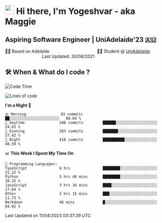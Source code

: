 <h1><img src="https://emojis.slackmojis.com/emojis/images/1531849430/4246/blob-sunglasses.gif?1531849430" width="30"/> Hi there, I'm Yogeshvar - aka Maggie</h1>

## Aspiring Software Engineer | UniAdelaide'23 🇦🇺  
🏂🏻  Based on Adelaide &nbsp;&nbsp;&nbsp;&nbsp;&nbsp;&nbsp;&nbsp;&nbsp;&nbsp;&nbsp;&nbsp;&nbsp;&nbsp;&nbsp;&nbsp;&nbsp;&nbsp;&nbsp;&nbsp;&nbsp;&nbsp;&nbsp;&nbsp;&nbsp;&nbsp;&nbsp;&nbsp;&nbsp;&nbsp;&nbsp;&nbsp;&nbsp;&nbsp;&nbsp;&nbsp;&nbsp;&nbsp;&nbsp;&nbsp;👨‍💻 Student @ [UniAdelaide](https://www.adelaide.edu.au)   &nbsp;&nbsp;&nbsp;&nbsp;&nbsp;&nbsp;&nbsp;&nbsp;&nbsp;&nbsp;&nbsp;&nbsp;&nbsp;&nbsp;&nbsp;&nbsp;&nbsp;&nbsp;&nbsp;&nbsp;&nbsp;&nbsp;&nbsp;&nbsp;&nbsp;&nbsp;&nbsp;&nbsp;&nbsp;&nbsp;&nbsp;Last Updated: 30/06/2021

## 🛠 When & What do I code ?  

<!--START_SECTION:waka-->
![Code Time](http://img.shields.io/badge/Code%20Time-2%2C076%20hrs%2043%20mins-blue)

![Lines of code](https://img.shields.io/badge/From%20Hello%20World%20I%27ve%20Written-3.5%20million%20lines%20of%20code-blue)

**I'm a Night 🦉** 

```text
🌞 Morning                83 commits          ██░░░░░░░░░░░░░░░░░░░░░░░   08.04 % 
🌆 Daytime                248 commits         ██████░░░░░░░░░░░░░░░░░░░   24.03 % 
🌃 Evening                283 commits         ███████░░░░░░░░░░░░░░░░░░   27.42 % 
🌙 Night                  418 commits         ██████████░░░░░░░░░░░░░░░   40.50 % 
```


📊 **This Week I Spent My Time On** 

```text
💬 Programming Languages: 
TypeScript               6 hrs               ████████░░░░░░░░░░░░░░░░░   31.22 % 
Python                   5 hrs 48 mins       ████████░░░░░░░░░░░░░░░░░   30.15 % 
JavaScript               3 hrs 16 mins       ████░░░░░░░░░░░░░░░░░░░░░   17.04 % 
Other                    2 hrs 15 mins       ███░░░░░░░░░░░░░░░░░░░░░░   11.73 % 
Markdown                 46 mins             █░░░░░░░░░░░░░░░░░░░░░░░░   04.02 % 
```


 Last Updated on 11/04/2023 03:37:39 UTC
<!--END_SECTION:waka-->
